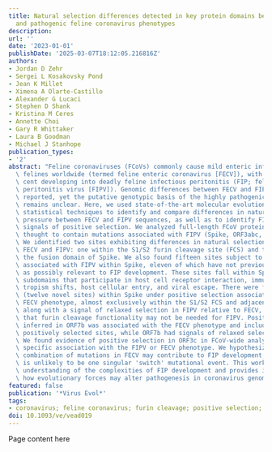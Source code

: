 ```yaml
---
title: Natural selection differences detected in key protein domains between non-pathogenic
  and pathogenic feline coronavirus phenotypes
description:
url: ''
date: '2023-01-01'
publishDate: '2025-03-07T18:12:05.216816Z'
authors:
- Jordan D Zehr
- Sergei L Kosakovsky Pond
- Jean K Millet
- Ximena A Olarte-Castillo
- Alexander G Lucaci
- Stephen D Shank
- Kristina M Ceres
- Annette Choi
- Gary R Whittaker
- Laura B Goodman
- Michael J Stanhope
publication_types:
- '2'
abstract: "Feline coronaviruses (FCoVs) commonly cause mild enteric infections in\
  \ felines worldwide (termed feline enteric coronavirus [FECV]), with around 12 per\
  \ cent developing into deadly feline infectious peritonitis (FIP; feline infectious\
  \ peritonitis virus [FIPV]). Genomic differences between FECV and FIPV have been\
  \ reported, yet the putative genotypic basis of the highly pathogenic phenotype\
  \ remains unclear. Here, we used state-of-the-art molecular evolutionary genetic\
  \ statistical techniques to identify and compare differences in natural selection\
  \ pressure between FECV and FIPV sequences, as well as to identify FIPV- and FECV-specific\
  \ signals of positive selection. We analyzed full-length FCoV protein coding genes\
  \ thought to contain mutations associated with FIPV (Spike, ORF3abc, and ORF7ab).\
  \ We identified two sites exhibiting differences in natural selection pressure between\
  \ FECV and FIPV: one within the S1/S2 furin cleavage site (FCS) and the other within\
  \ the fusion domain of Spike. We also found fifteen sites subject to positive selection\
  \ associated with FIPV within Spike, eleven of which have not previously been suggested\
  \ as possibly relevant to FIP development. These sites fall within Spike protein\
  \ subdomains that participate in host cell receptor interaction, immune evasion,\
  \ tropism shifts, host cellular entry, and viral escape. There were fourteen sites\
  \ (twelve novel sites) within Spike under positive selection associated with the\
  \ FECV phenotype, almost exclusively within the S1/S2 FCS and adjacent to C domain,\
  \ along with a signal of relaxed selection in FIPV relative to FECV, suggesting\
  \ that furin cleavage functionality may not be needed for FIPV. Positive selection\
  \ inferred in ORF7b was associated with the FECV phenotype and included twenty-four\
  \ positively selected sites, while ORF7b had signals of relaxed selection in FIPV.\
  \ We found evidence of positive selection in ORF3c in FCoV-wide analyses, but no\
  \ specific association with the FIPV or FECV phenotype. We hypothesize that some\
  \ combination of mutations in FECV may contribute to FIP development, and that it\
  \ is unlikely to be one singular 'switch' mutational event. This work expands our\
  \ understanding of the complexities of FIP development and provides insights into\
  \ how evolutionary forces may alter pathogenesis in coronavirus genomes."
featured: false
publication: '*Virus Evol*'
tags:
- coronavirus; feline coronavirus; furin cleavage; positive selection; tropism shift
doi: 10.1093/ve/vead019
---
```


Page content here